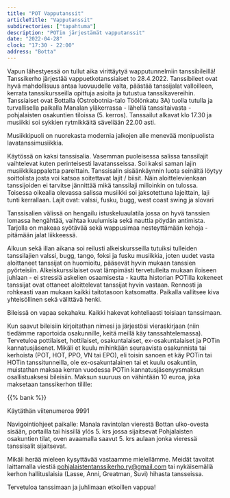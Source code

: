 ```yaml
---
title: "POT Vapputanssit"
articleTitle: "Vapputanssit"
subdirectories: ["tapahtuma"]
description: "POTin järjestämät vapputanssit"
date: "2022-04-28"
clock: "17:30 - 22:00"
address: "Botta"
---
```


Vapun lähestyessä on tullut aika virittäytyä wapputunnelmiin tanssibileillä! Tanssikerho järjestää vappuetkotanssiaiset to 28.4.2022. Tanssibileet ovat hyvä mahdollisuus antaa luovuudelle valta, päästää tanssijalat valloilleen, kerrata tanssikursseilla opittuja asioita ja tutustua tanssikavereihin. Tanssiaiset ovat Bottalla (Ostrobotnia-talo Töölönkatu 3A) tuolla tutulla ja turvallisella paikalla Manalan yläkerrassa - lähellä tanssitaivasta - pohjalaisten osakuntien tiloissa (5. kerros). Tanssailut alkavat klo 17.30 ja musiikki soi sykkien rytmikkäitä säveliään 22.00 asti.

Musiikkipuoli on nuorekasta modernia jalkojen alle menevää monipuolista lavatanssimusiikkia.

Käytössä on kaksi tanssisalia. Vasemman puoleisessa salissa tanssilajit vaihtelevat kuten perinteisesti lavatansseissa. Soi kaksi saman lajin musiikkikappaletta pareittain. Tanssisalin sisäänkäynnin luota seinältä löytyy soittolista josta voi katsoa soitettavat lajit / biisit. Näin aloittelevienkaan tanssijoiden ei tarvitse jännittää mikä tanssilaji milloinkin on tulossa.
Toisessa oikealla olevassa salissa musiikki soi jaksotettuna lajeittain, laji tunti kerrallaan. Lajit ovat: valssi, fusku, bugg, west coast swing ja slovari

Tanssisalien välissä on hengailu istuskeluaulatila jossa on hyvä tanssien lomassa hengähtää, vaihtaa kuulumisia sekä nauttia pöydän antimista. Tarjolla on makeaa syötävää sekä wappusimaa nesteyttämään kehoja - pitämään jalat liikkeessä.

Alkuun sekä illan aikana soi reilusti alkeiskursseilla tutuiksi tulleiden tanssilajien valssi, bugg, tango, foksi ja fusku musiikkia, joten uudet vasta aloittaneet tanssijat on huomioitu, pääsevät hyvin mukaan tanssien pyörteisiin. Alkeiskurssilaiset ovat lämpimästi tervetulleita mukaan iloiseen juhlaan - ei stressiä askelien osaamisesta - kautta historian POTilla kokeneet tanssijat ovat ottaneet aloittelevat tanssijat hyvin vastaan. Rennosti ja rohkeasti vaan mukaan kaikki taitotasoon katsomatta. Paikalla vallitsee kiva yhteisöllinen sekä välittävä henki.

Bileissä on vapaa sekahaku. Kaikki hakevat kohteliaasti toisiaan tanssimaan.

Kun saavut bileisiin kirjoitathan nimesi ja järjestösi vieraskirjaan (niin tiedämme raportoida osakunnille, keitä meillä käy tanssahtelemassa). Tervetuloa pottilaiset, hottilaiset, osakuntalaiset, ex-osakuntalaiset ja POTin kannatusjäsenet. Mikäli et kuulu mihinkään seuraavista osakunnista tai kerhoista (POT, HOT, PPO, VN tai EPO), eli toisin sanoen et käy POTin tai HOTin tanssitunneilla, ole ex-osakuntalainen tai et kuulu osakuntiin, muistathan maksaa kerran vuodessa POTin kannatusjäsenyysmaksun osallistuaksesi bileisiin. Maksun suuruus on vähintään 10 euroa, joka maksetaan tanssikerhon tilille:

{{% bank %}}

Käytäthän viitenumeroa 9991

Navigointiohjeet paikalle: Manala ravintolan vierestä Bottan ulko-ovesta sisään, portailla tai hissillä ylös 5. krs jossa sijaitsevat Pohjalaisten osakuntien tilat, oven avaamalla saavut 5. krs aulaan jonka vieressä tanssisalit sijaitsevat.

Mikäli herää mieleen kysyttävää vastaamme mielellämme. Meidät tavoitat laittamalla viestiä pohjalaistentanssikerho.ry@gmail.com tai nykäisemällä kerhon hallituslaisia (Lasse, Anni, Greatman, Suvi) hihasta tansseissa.

Tervetuloa tanssimaan ja juhlimaan etkoillen vappua!
